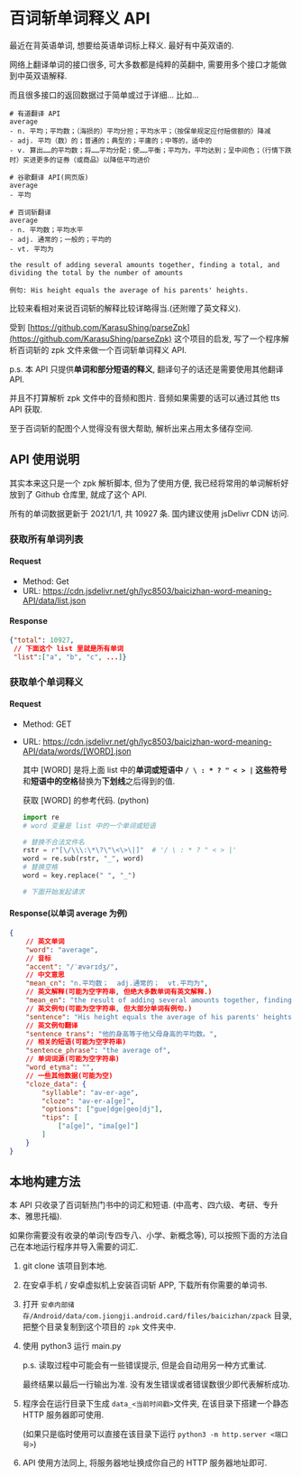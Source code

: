 # 百词斩单词释义 API

最近在背英语单词, 想要给英语单词标上释义. 最好有中英双语的.

网络上翻译单词的接口很多, 可大多数都是纯粹的英翻中, 需要用多个接口才能做到中英双语解释.

而且很多接口的返回数据过于简单或过于详细... 比如...

```
# 有道翻译 API
average
- n. 平均；平均数；（海损的）平均分担；平均水平；（按保单规定应付赔偿额的）降减
- adj. 平均（数）的；普通的；典型的；平庸的；中等的，适中的
- v. 算出……的平均数；将……平均分配；使……平衡；平均为，平均达到；呈中间色；（行情下跌时）买进更多的证券（或商品）以降低平均进价

# 谷歌翻译 API(网页版)
average
- 平均

# 百词斩翻译
average
- n. 平均数；平均水平
- adj. 通常的；一般的；平均的
- vt. 平均为

the result of adding several amounts together, finding a total, and dividing the total by the number of amounts

例句: His height equals the average of his parents' heights.
```

比较来看相对来说百词斩的解释比较详略得当.(还附赠了英文释义).

受到 [https://github.com/KarasuShing/parseZpk](https://github.com/KarasuShing/parseZpk) 这个项目的启发, 写了一个程序解析百词斩的 zpk 文件来做一个百词斩单词释义 API.

p.s. 本 API 只提供**单词和部分短语的释义**, 翻译句子的话还是需要使用其他翻译 API.

并且不打算解析 zpk 文件中的音频和图片. 音频如果需要的话可以通过其他 tts API 获取.

至于百词斩的配图个人觉得没有很大帮助, 解析出来占用太多储存空间.

## API 使用说明

其实本来这只是一个 zpk 解析脚本, 但为了使用方便, 我已经将常用的单词解析好放到了 Github 仓库里, 就成了这个 API.

所有的单词数据更新于 2021/1/1, 共 10927 条. 国内建议使用 jsDelivr CDN 访问.

### 获取所有单词列表

#### Request

- Method: Get
- URL: https://cdn.jsdelivr.net/gh/lyc8503/baicizhan-word-meaning-API/data/list.json

#### Response

```json
{"total": 10927,
 // 下面这个 list 里就是所有单词
 "list":["a", "b", "c", ...]}
```

### 获取单个单词释义

#### Request

- Method: GET

- URL: https://cdn.jsdelivr.net/gh/lyc8503/baicizhan-word-meaning-API/data/words/[WORD].json

  其中 [WORD] 是将上面 list 中的**单词或短语中 `/ \ : * ? " < > |` 这些符号**和**短语中的空格**替换为**下划线**之后得到的值.

  获取 [WORD] 的参考代码. (python)

  ```python
  import re
  # word 变量是 list 中的一个单词或短语
  
  # 替换不合法文件名
  rstr = r"[\/\\\:\*\?\"\<\>\|]"  # '/ \ : * ? " < > |'
  word = re.sub(rstr, "_", word)
  # 替换空格
  word = key.replace(" ", "_")
  
  # 下面开始发起请求
  ```

#### Response(以单词 average 为例)

```json
{
    // 英文单词
	"word": "average",
    // 音标
	"accent": "/ˈævərɪdʒ/",
    // 中文意思
	"mean_cn": "n.平均数；  adj.通常的；  vt.平均为",
    // 英文解释(可能为空字符串, 但绝大多数单词有英文解释.)
	"mean_en": "the result of adding several amounts together, finding a total, and dividing the total by the number of amounts",
    // 英文例句(可能为空字符串, 但大部分单词有例句.)
	"sentence": "His height equals the average of his parents' heights.",
    // 英文例句翻译
	"sentence_trans": "他的身高等于他父母身高的平均数。",
    // 相关的短语(可能为空字符串)
	"sentence_phrase": "the average of",
    // 单词词源(可能为空字符串)
	"word_etyma": "",
    // 一些其他数据(可能为空)
	"cloze_data": {
		"syllable": "av-er-age",
		"cloze": "av-er-a[ge]",
		"options": ["gue|dge|geo|dj"],
		"tips": [
			["a[ge]", "ima[ge]"]
		]
	}
}
```

## 本地构建方法

本 API 只收录了百词斩热门书中的词汇和短语. (中高考、四六级、考研、专升本、雅思托福).

如果你需要没有收录的单词(专四专八、小学、新概念等), 可以按照下面的方法自己在本地运行程序并导入需要的词汇.

1. git clone 该项目到本地.

2. 在安卓手机 / 安卓虚拟机上安装百词斩 APP, 下载所有你需要的单词书.

3. 打开 `安卓内部储存/Android/data/com.jiongji.android.card/files/baicizhan/zpack` 目录, 把整个目录复制到这个项目的 `zpk` 文件夹中.

4. 使用 python3 运行 main.py

   p.s. 读取过程中可能会有一些错误提示, 但是会自动用另一种方式重试.

   最终结果以最后一行输出为准. 没有发生错误或者错误数很少即代表解析成功.

5. 程序会在运行目录下生成 `data_<当前时间戳>`文件夹, 在该目录下搭建一个静态 HTTP 服务器即可使用.

   (如果只是临时使用可以直接在该目录下运行 `python3 -m http.server <端口号>`)

6. API 使用方法同上, 将服务器地址换成你自己的 HTTP 服务器地址即可.

